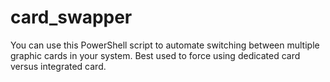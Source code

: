 # card_swapper

You can use this PowerShell script to automate switching between multiple graphic cards in your system.
Best used to force using dedicated card versus integrated card.

